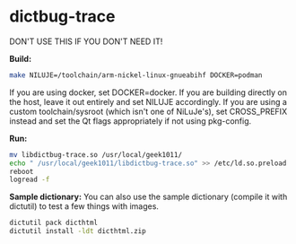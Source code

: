 # dictbug-trace
DON'T USE THIS IF YOU DON'T NEED IT!

**Build:**

```sh
make NILUJE=/toolchain/arm-nickel-linux-gnueabihf DOCKER=podman
```

If you are using docker, set DOCKER=docker. If you are building directly on the host, leave it out entirely and set NILUJE accordingly. If you are using a custom toolchain/sysroot (which isn't one of NiLuJe's), set CROSS_PREFIX instead and set the Qt flags appropriately if not using pkg-config.

**Run:**

```sh
mv libdictbug-trace.so /usr/local/geek1011/
echo " /usr/local/geek1011/libdictbug-trace.so" >> /etc/ld.so.preload
reboot
logread -f
```

**Sample dictionary:**
You can also use the sample dictionary (compile it with dictutil) to test a few things with images.

```sh
dictutil pack dicthtml
dictutil install -ldt dicthtml.zip
```
